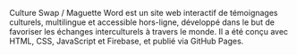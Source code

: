 Culture Swap / Maguette Word est un site web interactif de témoignages culturels, multilingue et accessible hors-ligne, développé dans le but de favoriser les échanges interculturels à travers le monde.
Il a été conçu avec HTML, CSS, JavaScript et Firebase, et publié via GitHub Pages.
